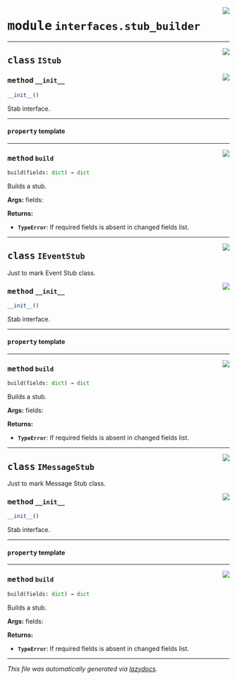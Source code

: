 <!-- markdownlint-disable -->

<a href="../../th2_data_services/interfaces/stub_builder.py#L0"><img align="right" style="float:right;" src="https://img.shields.io/badge/-source-cccccc?style=flat-square"></a>

# <kbd>module</kbd> `interfaces.stub_builder`






---

<a href="../../th2_data_services/interfaces/stub_builder.py#L19"><img align="right" style="float:right;" src="https://img.shields.io/badge/-source-cccccc?style=flat-square"></a>

## <kbd>class</kbd> `IStub`




<a href="../../th2_data_services/interfaces/stub_builder.py#L25"><img align="right" style="float:right;" src="https://img.shields.io/badge/-source-cccccc?style=flat-square"></a>

### <kbd>method</kbd> `__init__`

```python
__init__()
```

Stab interface. 


---

#### <kbd>property</kbd> template







---

<a href="../../th2_data_services/interfaces/stub_builder.py#L49"><img align="right" style="float:right;" src="https://img.shields.io/badge/-source-cccccc?style=flat-square"></a>

### <kbd>method</kbd> `build`

```python
build(fields: dict) → dict
```

Builds a stub. 



**Args:**
  fields: 



**Returns:**
 
 - <b>`TypeError`</b>:  If required fields is absent in changed fields list. 


---

<a href="../../th2_data_services/interfaces/stub_builder.py#L67"><img align="right" style="float:right;" src="https://img.shields.io/badge/-source-cccccc?style=flat-square"></a>

## <kbd>class</kbd> `IEventStub`
Just to mark Event Stub class. 

<a href="../../th2_data_services/interfaces/stub_builder.py#L25"><img align="right" style="float:right;" src="https://img.shields.io/badge/-source-cccccc?style=flat-square"></a>

### <kbd>method</kbd> `__init__`

```python
__init__()
```

Stab interface. 


---

#### <kbd>property</kbd> template







---

<a href="../../th2_data_services/interfaces/stub_builder.py#L49"><img align="right" style="float:right;" src="https://img.shields.io/badge/-source-cccccc?style=flat-square"></a>

### <kbd>method</kbd> `build`

```python
build(fields: dict) → dict
```

Builds a stub. 



**Args:**
  fields: 



**Returns:**
 
 - <b>`TypeError`</b>:  If required fields is absent in changed fields list. 


---

<a href="../../th2_data_services/interfaces/stub_builder.py#L74"><img align="right" style="float:right;" src="https://img.shields.io/badge/-source-cccccc?style=flat-square"></a>

## <kbd>class</kbd> `IMessageStub`
Just to mark Message Stub class. 

<a href="../../th2_data_services/interfaces/stub_builder.py#L25"><img align="right" style="float:right;" src="https://img.shields.io/badge/-source-cccccc?style=flat-square"></a>

### <kbd>method</kbd> `__init__`

```python
__init__()
```

Stab interface. 


---

#### <kbd>property</kbd> template







---

<a href="../../th2_data_services/interfaces/stub_builder.py#L49"><img align="right" style="float:right;" src="https://img.shields.io/badge/-source-cccccc?style=flat-square"></a>

### <kbd>method</kbd> `build`

```python
build(fields: dict) → dict
```

Builds a stub. 



**Args:**
  fields: 



**Returns:**
 
 - <b>`TypeError`</b>:  If required fields is absent in changed fields list. 




---

_This file was automatically generated via [lazydocs](https://github.com/ml-tooling/lazydocs)._
